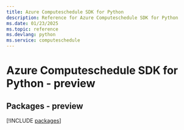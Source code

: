 ```yaml
---
title: Azure Computeschedule SDK for Python
description: Reference for Azure Computeschedule SDK for Python
ms.date: 01/23/2025
ms.topic: reference
ms.devlang: python
ms.service: computeschedule
---
```

# Azure Computeschedule SDK for Python - preview
## Packages - preview
[!INCLUDE [packages](computeschedule-index.md)]